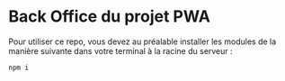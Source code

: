 # Back Office du projet PWA

Pour utiliser ce repo, vous devez au préalable installer les modules de la manière suivante dans votre terminal à la racine du serveur :

```
npm i
```